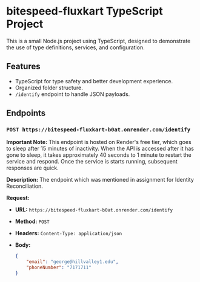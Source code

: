 # bitespeed-fluxkart TypeScript Project

This is a small Node.js project using TypeScript, designed to demonstrate the use of type definitions, services, and configuration.

## Features

-   TypeScript for type safety and better development experience.
-   Organized folder structure.
-   `/identify` endpoint to handle JSON payloads.

## Endpoints

### `POST https://bitespeed-fluxkart-b0at.onrender.com/identify`

**Important Note:**
This endpoint is hosted on Render's free tier, which goes to sleep after 15 minutes of inactivity. When the API is accessed after it has gone to sleep, it takes approximately 40 seconds to 1 minute to restart the service and respond. Once the service is starts running, subsequent responses are quick.

**Description:** The endpoint which was mentioned in assignment for Identity Reconciliation.

**Request:**

-   **URL:** `https://bitespeed-fluxkart-b0at.onrender.com/identify`
-   **Method:** `POST`
-   **Headers:** `Content-Type: application/json`
-   **Body:**

    ```json
    {
        "email": "george@hillvalley1.edu",
        "phoneNumber": "7171711"
    }
    ```
